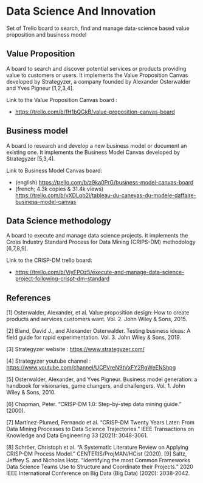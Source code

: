 # Data Science And Innovation
Set of Trello board to search, find and manage data-science based value proposition and business model

## Value Proposition 

A board to search and discover potential services or products providing value to customers or users. It implements the Value Proposition Canvas developed by Strategyzer, a company founded by Alexander Osterwalder and Yves Pigneur [1,2,3,4].

Link to the Value Proposition Canvas board :  
- https://trello.com/b/fH1bQGkB/value-proposition-canvas-board

## Business model

A board to research and develop a new business model or document an existing one. It implements the Business Model Canvas developed by Strategyzer [5,3,4].

Link to Business Model Canvas board: 
- (english) https://trello.com/b/z9ka0PrG/business-model-canvas-board
- (french; 4.3k copies & 31.4k views) https://trello.com/b/vXDLqb2l/tableau-du-canevas-du-modele-daffaire-business-model-canvas

## Data Science methodology

A board to execute and manage data science projects. It implements the Cross Industry Standard Process for Data Mining (CRIPS-DM) methodology [6,7,8,9].

Link to the CRISP-DM trello board:
- https://trello.com/b/ViyFPOz5/execute-and-manage-data-science-project-following-crispt-dm-standard

## References

[1] Osterwalder, Alexander, et al. Value proposition design: How to create products and services customers want. Vol. 2. John Wiley & Sons, 2015.

[2] Bland, David J., and Alexander Osterwalder. Testing business ideas: A field guide for rapid experimentation. Vol. 3. John Wiley & Sons, 2019.

[3] Strategyzer website : https://www.strategyzer.com/

[4] Strategyzer youtube channel : https://www.youtube.com/channel/UCPVreN9tVxFY2RgWeENShpg

[5] Osterwalder, Alexander, and Yves Pigneur. Business model generation: a handbook for visionaries, game changers, and challengers. Vol. 1. John Wiley & Sons, 2010.

[6] Chapman, Peter. “CRISP-DM 1.0: Step-by-step data mining guide.” (2000).

[7] Martínez-Plumed, Fernando et al. “CRISP-DM Twenty Years Later: From Data Mining Processes to Data Science Trajectories.” IEEE Transactions on Knowledge and Data Engineering 33 (2021): 3048-3061.

[8] Schröer, Christoph et al. “A Systematic Literature Review on Applying CRISP-DM Process Model.” CENTERIS/ProjMAN/HCist (2020).
[9] Saltz, Jeffrey S. and Nicholas Hotz. “Identifying the most Common Frameworks Data Science Teams Use to Structure and Coordinate their Projects.” 2020 IEEE International Conference on Big Data (Big Data) (2020): 2038-2042.
